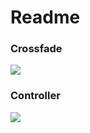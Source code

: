 # Readme

### Crossfade 

![](http://g.recordit.co/QU0TKNGD3w.gif)

### Controller 
![](http://g.recordit.co/cr1r6aEdjI.gif)